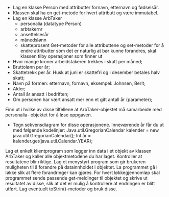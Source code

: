 - Lag en klasse Person med attributter fornavn, etternavn og fødselsår.
- Klassen skal ha en get-metode for hvert attributt og være immutabel.
- Lag en klasse ArbTaker
  - personalia (datatype Person)
  - arbtakernr
  - ansettelsesår
  - månedslønn
  - skatteprosent
Get-metoder for alle attributtene og set-metoder for å endre attributter som det er naturlig at
bør kunne forandres, skal klassen tilby operasjoner som finner ut
- Hvor mange kroner arbeidstakeren trekkes i skatt per måned;
- Bruttolønn per år;
- Skattetrekk per år. Husk at juni er skattefri og i desember betales halv skatt;
- Navn på formen: etternavn, fornavn, eksempel: Johnsen, Berit;
- Alder;
- Antall år ansatt i bedriften;
- Om personen har vært ansatt mer enn et gitt antall år (parameter);

Finn ut i hvilke av disse tilfellene at ArbTaker-objektet må samarbeide med personalia-
objektet for å løse oppgaven.
- Tegn sekvensdiagram for disse operasjonene.
Inneværende år får du ut med følgende kodelinjer:
Java.util.GregorianCalendar kalender = new java.util.GregorianCalendar();
Int år = kalender.get(java.util.Calendar.YEAR);

Lag et enkelt klientprogram som legger inn data i et objekt av klassen ArbTaker og kaller alle
objektmetodene du har laget. Kontroller at resultatene blir riktige.
Lag et menystyrt program som gir brukeren muligheten til å forandre på datainnholdet i
objektet. La programmet gå i løkke slik at flere forandringer kan gjøres. For hvert
løkkegjennomløp skal programmet sende passende get-meldinger til objektet og skrive ut
resultatet av disse, slik at det er mulig å kontrollere at endringen er blitt utført. Lag eventuelt
toStrin()-metoder og bruk disse.